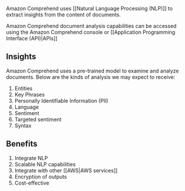 Amazon Comprehend uses [[Natural Language Processing (NLP)]] to extract insights from the content of documents.

Amazon Comprehend document analysis capabilities can be accessed using the Amazon Comprehend console or [[Application Programming Interface (API)|APIs]]

## Insights

Amazon Comprehend uses a pre-trained model to examine and analyze documents. Below are the kinds of analysis we may expect to receive:

1. Entities
2. Key Phrases
3. Personally Identifiable Information (PII)
4. Language
5. Sentiment
6. Targeted sentiment
7. Syntax

## Benefits

1. Integrate NLP
2. Scalable NLP capabilities
3. Integrate with other [[AWS|AWS services]]
4. Encryption of outputs
5. Cost-effective